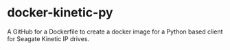 docker-kinetic-py
=================

A GitHub for a Dockerfile to create a docker image for a Python based client for Seagate Kinetic IP drives.

